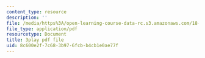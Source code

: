 ```yaml
---
content_type: resource
description: ''
file: /media/https%3A/open-learning-course-data-rc.s3.amazonaws.com/18-086-mathematical-methods-for-engineers-ii-spring-2006/8c600e2f7c683b976fcbb4cb1e0ae77f_r1-r1t5i58g.pdf
file_type: application/pdf
resourcetype: Document
title: 3play pdf file
uid: 8c600e2f-7c68-3b97-6fcb-b4cb1e0ae77f
---
```

